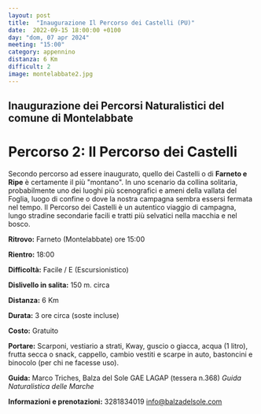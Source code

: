 ```yaml
---
layout: post
title:  "Inaugurazione Il Percorso dei Castelli (PU)"
date:  2022-09-15 18:00:00 +0100
day: "dom, 07 apr 2024"
meeting: "15:00"
category: appennino
distanza: 6 Km
difficult: 2
image: montelabbate2.jpg
---
```


## Inaugurazione dei Percorsi Naturalistici del comune di Montelabbate

# Percorso 2: Il Percorso dei Castelli

Secondo percorso ad essere inaugurato, quello dei Castelli o di **Farneto e Ripe** è certamente il più "montano".
In uno scenario da collina solitaria, probabilmente uno dei luoghi più scenografici e ameni della vallata del Foglia, luogo di confine o dove la nostra campagna sembra essersi fermata nel tempo.
Il Percorso dei Castelli è un autentico viaggio di campagna, lungo stradine secondarie facili e tratti più selvatici nella macchia e nel bosco.

**Ritrovo:** Farneto (Montelabbate) ore 15:00

**Rientro:** 18:00 

**Difficoltà:** Facile / E (Escursionistico)

**Dislivello in salita:** 150 m. circa

**Distanza:** 6 Km

**Durata:** 3 ore circa (soste incluse)

**Costo:** Gratuito

**Portare:** Scarponi, vestiario a strati, Kway, guscio o giacca, acqua (1 litro), frutta secca o snack, cappello, cambio vestiti e scarpe in auto, bastoncini e binocolo (per chi ne facesse uso). 

**Guida:** Marco Triches, Balza del Sole GAE LAGAP (tessera n.368)
*Guida Naturalistica delle Marche*

**Informazioni e prenotazioni:** 3281834019 info@balzadelsole.com
